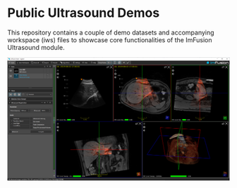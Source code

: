 # Public Ultrasound Demos

This repository contains a couple of demo datasets and accompanying workspace (iws) files to showcase core functionalities of the ImFusion Ultrasound module.

![Screenshot](Registration-Sweep-Liver/screenshot.png "Screenshot")

